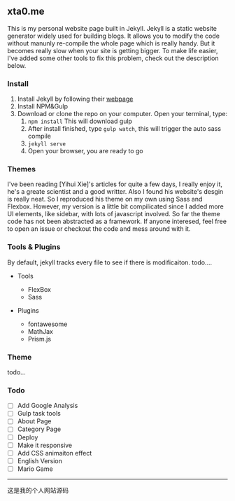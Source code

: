 ## xta0.me

This is my personal website page built in Jekyll. Jekyll is a static website generator widely used for building blogs. It allows you to modify the code without manunly re-compile the whole page which is really handy. But it becomes really slow when your site is getting bigger. To make life easier, I've added some other tools to fix this problem, check out the description below.

### Install

1. Install Jekyll by following their [webpage](https://jekyllrb.com/docs/installation/)
2. Install NPM&Gulp
3. Download or clone the repo on your computer. Open your terminal, type:
    1. `npm install` This will download gulp
    2. After install finished, type `gulp watch`, this will trigger the auto sass compile
    3. `jekyll serve`
    4. Open your browser, you are ready to go


### Themes

I've been reading [Yihui Xie]'s articles for quite a few days, I really enjoy it, he's a greate scientist and a good writter. Also I found his website's desgin is really neat. So I reproduced his theme on my own using Sass and Flexbox. However, my version is a little bit compilicated since I added more UI elements, like sidebar, with lots of javascript involved. So far the theme code has not been abstracted as a framework. If anyone interesed, feel free to open an issue or checkout the code and mess around with it.

### Tools & Plugins

By default, jekyll tracks every file to see if there is modificaiton. todo....

- Tools
    - FlexBox 
    - Sass 
    
- Plugins
    - fontawesome
    - MathJax 
    - Prism.js

### Theme

todo...

### Todo

- [ ] Add Google Analysis
- [ ] Gulp task tools
- [ ] About Page
- [ ] Category Page
- [ ] Deploy 
- [ ] Make it responsive
- [ ] Add CSS animaiton effect
- [ ] English Version
- [ ] Mario Game

<hr>

这是我的个人网站源码


